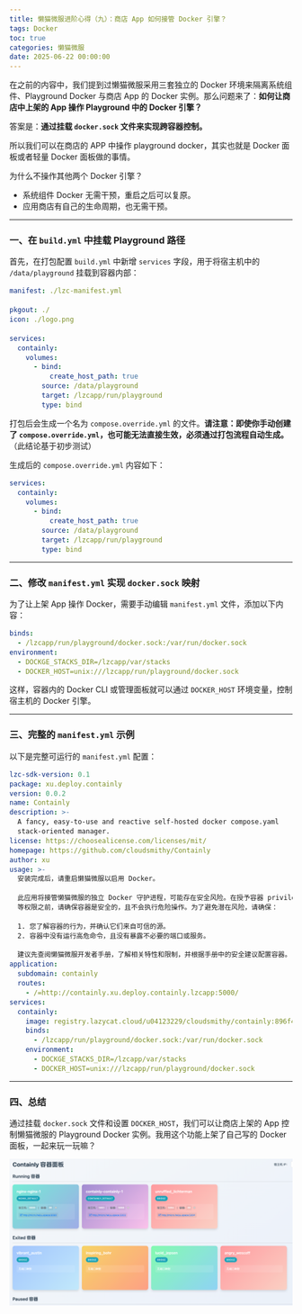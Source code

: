 ```yaml
---
title: 懒猫微服进阶心得（九）：商店 App 如何接管 Docker 引擎？
tags: Docker
toc: true
categories: 懒猫微服
date: 2025-06-22 00:00:00
---
```


在之前的内容中，我们提到过懒猫微服采用三套独立的 Docker 环境来隔离系统组件、Playground Docker 与商店 App 的 Docker 实例。那么问题来了：**如何让商店中上架的 App 操作 Playground 中的 Docker 引擎？**

答案是：**通过挂载 `docker.sock` 文件来实现跨容器控制。**

所以我们可以在商店的 APP 中操作 playground docker，其实也就是 Docker 面板或者轻量 Docker 面板做的事情。

为什么不操作其他两个 Docker 引擎？

- 系统组件 Docker 无需干预，重启之后可以复原。
- 应用商店有自己的生命周期，也无需干预。

---

### 一、在 `build.yml` 中挂载 Playground 路径

首先，在打包配置 `build.yml` 中新增 `services` 字段，用于将宿主机中的 `/data/playground` 挂载到容器内部：

<!-- more -->

```yml
manifest: ./lzc-manifest.yml

pkgout: ./
icon: ./logo.png

services:
  containly:
    volumes:
      - bind:
          create_host_path: true
        source: /data/playground
        target: /lzcapp/run/playground
        type: bind
```

打包后会生成一个名为 `compose.override.yml` 的文件。**请注意：即使你手动创建了 `compose.override.yml`，也可能无法直接生效，必须通过打包流程自动生成。**（此结论基于初步测试）

生成后的 `compose.override.yml` 内容如下：

```yml
services:
  containly:
    volumes:
      - bind:
          create_host_path: true
        source: /data/playground
        target: /lzcapp/run/playground
        type: bind
```

---

### 二、修改 `manifest.yml` 实现 `docker.sock` 映射

为了让上架 App 操作 Docker，需要手动编辑 `manifest.yml` 文件，添加以下内容：

```yml
binds:
  - /lzcapp/run/playground/docker.sock:/var/run/docker.sock
environment:
  - DOCKGE_STACKS_DIR=/lzcapp/var/stacks
  - DOCKER_HOST=unix:///lzcapp/run/playground/docker.sock
```

这样，容器内的 Docker CLI 或管理面板就可以通过 `DOCKER_HOST` 环境变量，控制宿主机的 Docker 引擎。

---

### 三、完整的 `manifest.yml` 示例

以下是完整可运行的 `manifest.yml` 配置：

```yml
lzc-sdk-version: 0.1
package: xu.deploy.containly
version: 0.0.2
name: Containly
description: >-
  A fancy, easy-to-use and reactive self-hosted docker compose.yaml
  stack-oriented manager.
license: https://choosealicense.com/licenses/mit/
homepage: https://github.com/cloudsmithy/Containly
author: xu
usage: >-
  安装完成后，请重启懒猫微服以启用 Docker。

  此应用将接管懒猫微服的独立 Docker 守护进程，可能存在安全风险。在授予容器 privileged
  等权限之前，请确保容器是安全的，且不会执行危险操作。为了避免潜在风险，请确保：

  1. 您了解容器的行为，并确认它们来自可信的源。
  2. 容器中没有运行高危命令，且没有暴露不必要的端口或服务。

  建议先查阅懒猫微服开发者手册，了解相关特性和限制，并根据手册中的安全建议配置容器。
application:
  subdomain: containly
  routes:
    - /=http://containly.xu.deploy.containly.lzcapp:5000/
services:
  containly:
    image: registry.lazycat.cloud/u04123229/cloudsmithy/containly:896f4251373d0ebe
    binds:
      - /lzcapp/run/playground/docker.sock:/var/run/docker.sock
    environment:
      - DOCKGE_STACKS_DIR=/lzcapp/var/stacks
      - DOCKER_HOST=unix:///lzcapp/run/playground/docker.sock
```

---

### 四、总结

通过挂载 `docker.sock` 文件和设置 `DOCKER_HOST`，我们可以让商店上架的 App 控制懒猫微服的 Playground Docker 实例。我用这个功能上架了自己写的 Docker 面板，一起来玩一玩嘛？

![](https://raw.githubusercontent.com/cloudsmithy/picgo-imh/master/image-20250520104141112.png)
